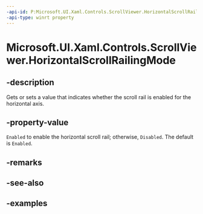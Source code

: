 ```yaml
---
-api-id: P:Microsoft.UI.Xaml.Controls.ScrollViewer.HorizontalScrollRailingMode
-api-type: winrt property
---
```


# Microsoft.UI.Xaml.Controls.ScrollViewer.HorizontalScrollRailingMode

<!--
public Microsoft.UI.Xaml.Controls.RailingMode HorizontalScrollRailingMode { get; set; }
-->

## -description

Gets or sets a value that indicates whether the scroll rail is enabled for the horizontal axis.

## -property-value

`Enabled` to enable the horizontal scroll rail; otherwise, `Disabled`. The default is `Enabled`.

## -remarks

## -see-also

## -examples

